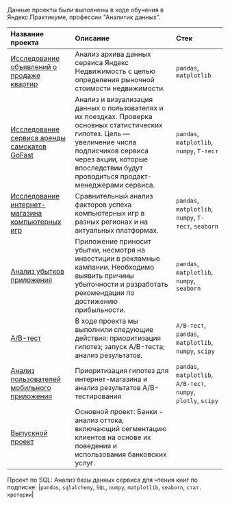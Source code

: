 Данные проекты были выполнены в ходе обучения в Яндекс.Практикуме, профессии "Аналитик данных".

| Название проекта | Описание | Стек | 
| :---------------------- | :---------------------- | :---------------------- |
|[Исследование объявлений о продаже квартир](project_sale_apartments)|Анализ архива данных сервиса Яндекс Недвижимость с целью определения рыночной стоимости недвижимости. | `pandas`, `matplotlib`|
|[Исcледование сервиса аренды самокатов GoFast](analysis_scooter_rental_service)|Анализ и визуализация данных о пользователях и их поездках. Проверка основных статистических гипотез. Цель — увеличение числа подписчиков сервиса через акции, которые впоследствии будут проводиться продакт-менеджерами сервиса. | `pandas`, `matplotlib`, `numpy`, `Т-тест`|
|[Исследование интернет-магазина компьютерных игр](game_maekrt)|Сравнительный анализ факторов успеха компьютерных игр в разных регионах и на актуальных платформах.| `pandas`, `matplotlib`, `numpy`, `Т-тест`, `seaborn`|
|[Анализ убытков приложения](loss_analysis)|Приложение приносит убытки, несмотря на инвестиции в рекламные кампании. Необходимо выявить причины убыточности и разработать рекомендации по достижению прибыльности. | `pandas`, `matplotlib`, `numpy`, `seaborn`|
|[A/B-тест](A_B_test)|В ходе проекта мы выполнили следующие действия: приоритизация гипотез; запуск A/B-теста; анализ результатов. |`A/B-тест`, `pandas`, `matplotlib`, `numpy`, `scipy`|
|[Анализ пользователей мобильного приложения](AAB_web_store)|Приоритизация гипотез для интернет-магазина и анализ результатов A/B-тестирования |`pandas`, `matplotlib`,  `A/B-тест`, `numpy`, `plotly`, `scipy` |
|[Выпускной проект](graduation_project)|Основной проект: Банки - анализ оттока, включающий сегментацию клиентов на основе их поведения и использования банковских услуг.

Проект по SQL: Анализ базы данных сервиса для чтения книг по подписке. |`pandas`, `sqlalchemy`, `SQL`, `numpy`, `matplotlib`, `seaborn`, `стат. кретерии`|
